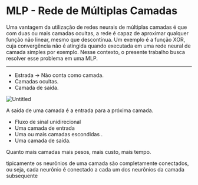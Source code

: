 # MLP - Rede de Múltiplas Camadas

Uma vantagem da utilização de redes neurais de múltiplas camadas é que com duas ou mais camadas ocultas, a rede é capaz de aproximar qualquer função não linear, mesmo que descontínua. Um exemplo é a função XOR, cuja convergência não é atingida quando executada em uma rede neural de camada simples por exemplo. Nesse contexto, o presente trabalho busca resolver esse problema em uma MLP.

---
- Estrada → Não conta como camada.
- Camadas ocultas.
- Camada de saída.

![Untitled](https://s3-us-west-2.amazonaws.com/secure.notion-static.com/20d317ec-3245-4e5e-b8ba-ef1f58c4b11c/Untitled.png)

A saída de uma camada é a entrada para a próxima camada.

- Fluxo de sinal unidirecional
- Uma camada de entrada
- Uma ou mais camadas escondidas .
- Uma camada de saída.

Quanto mais camadas mais pesos, mais custo, mais tempo.

tipicamente os neurônios de uma camada são completamente conectados, ou seja, cada neurônio é conectado a cada um dos neurônios da camada subsequente